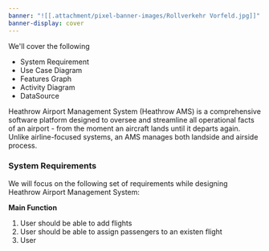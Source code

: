 ```yaml
---
banner: "![[.attachment/pixel-banner-images/Rollverkehr Vorfeld.jpg]]"
banner-display: cover
---
```

We'll cover the following
+ System Requirement
+ Use Case Diagram
+ Features Graph
+ Activity Diagram
+ DataSource

Heathrow Airport Management System (Heathrow AMS) is a comprehensive software platform designed to oversee and streamline all operational facts of an airport - from the moment an aircraft lands until it departs again. Unlike airline-focused systems, an AMS manages both landside and airside process.

### System Requirements

We will focus on the following set of requirements while designing Heathrow Airport Management System:

**Main Function**

1. User should be able to add flights 
2. User should be able to assign passengers to an existen flight
3. User 